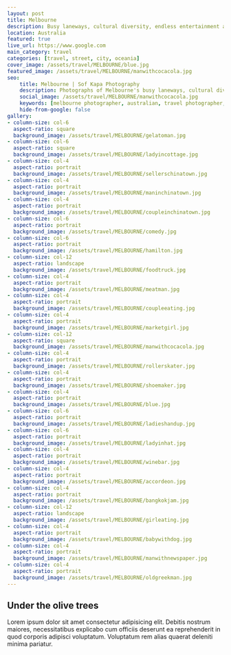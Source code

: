 ```yaml
---
layout: post
title: Melbourne
description: Busy laneways, cultural diversity, endless entertainment and best coffee breaks are just a few words to describe you...
location: Australia
featured: true
live_url: https://www.google.com
main_category: travel
categories: [travel, street, city, oceania]
cover_image: /assets/travel/MELBOURNE/blue.jpg
featured_image: /assets/travel/MELBOURNE/manwithcocacola.jpg
seo:
    title: Melbourne | Sof Kapa Photography
    description: Photographs of Melbourne's busy laneways, cultural diversity, endless entertainment and best coffee breaks
    social_image: /assets/travel/MELBOURNE/manwithcocacola.jpg
    keywords: [melbourne photographer, australian, travel photographer, street photography melbourne, city, oceania]
    hide-from-google: false 
gallery:
- column-size: col-6
  aspect-ratio: square
  background_image: /assets/travel/MELBOURNE/gelatoman.jpg
- column-size: col-6
  aspect-ratio: square
  background_image: /assets/travel/MELBOURNE/ladyincottage.jpg
- column-size: col-4
  aspect-ratio: portrait
  background_image: /assets/travel/MELBOURNE/sellerschinatown.jpg
- column-size: col-4
  aspect-ratio: portrait
  background_image: /assets/travel/MELBOURNE/maninchinatown.jpg
- column-size: col-4
  aspect-ratio: portrait
  background_image: /assets/travel/MELBOURNE/coupleinchinatown.jpg
- column-size: col-6
  aspect-ratio: portrait
  background_image: /assets/travel/MELBOURNE/comedy.jpg
- column-size: col-6
  aspect-ratio: portrait
  background_image: /assets/travel/MELBOURNE/hamilton.jpg
- column-size: col-12
  aspect-ratio: landscape
  background_image: /assets/travel/MELBOURNE/foodtruck.jpg
- column-size: col-4
  aspect-ratio: portrait
  background_image: /assets/travel/MELBOURNE/meatman.jpg
- column-size: col-4
  aspect-ratio: portrait
  background_image: /assets/travel/MELBOURNE/coupleeating.jpg
- column-size: col-4
  aspect-ratio: portrait
  background_image: /assets/travel/MELBOURNE/marketgirl.jpg
- column-size: col-12
  aspect-ratio: square
  background_image: /assets/travel/MELBOURNE/manwithcocacola.jpg
- column-size: col-4
  aspect-ratio: portrait
  background_image: /assets/travel/MELBOURNE/rollerskater.jpg
- column-size: col-4
  aspect-ratio: portrait
  background_image: /assets/travel/MELBOURNE/shoemaker.jpg
- column-size: col-4
  aspect-ratio: portrait
  background_image: /assets/travel/MELBOURNE/blue.jpg
- column-size: col-6
  aspect-ratio: portrait
  background_image: /assets/travel/MELBOURNE/ladieshandup.jpg
- column-size: col-6
  aspect-ratio: portrait
  background_image: /assets/travel/MELBOURNE/ladyinhat.jpg
- column-size: col-4
  aspect-ratio: portrait
  background_image: /assets/travel/MELBOURNE/winebar.jpg
- column-size: col-4
  aspect-ratio: portrait
  background_image: /assets/travel/MELBOURNE/accordeon.jpg
- column-size: col-4
  aspect-ratio: portrait
  background_image: /assets/travel/MELBOURNE/bangkokjam.jpg
- column-size: col-12
  aspect-ratio: landscape
  background_image: /assets/travel/MELBOURNE/girleating.jpg
- column-size: col-4
  aspect-ratio: portrait
  background_image: /assets/travel/MELBOURNE/babywithdog.jpg
- column-size: col-4
  aspect-ratio: portrait
  background_image: /assets/travel/MELBOURNE/manwithnewspaper.jpg
- column-size: col-4
  aspect-ratio: portrait
  background_image: /assets/travel/MELBOURNE/oldgreekman.jpg
---
```


## Under the olive trees

Lorem ipsum dolor sit amet consectetur adipisicing elit. Debitis nostrum maiores, necessitatibus explicabo cum officiis deserunt ea reprehenderit in quod corporis adipisci voluptatum. Voluptatum rem alias quaerat deleniti minima pariatur.